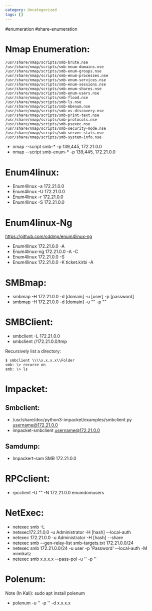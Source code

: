 ```yaml
---
category: Uncategorized
tags: []
---
```

#enumeration #share-enumeration
# Nmap Enumeration: 
```
/usr/share/nmap/scripts/smb-brute.nse
/usr/share/nmap/scripts/smb-enum-domains.nse
/usr/share/nmap/scripts/smb-enum-groups.nse
/usr/share/nmap/scripts/smb-enum-processes.nse
/usr/share/nmap/scripts/smb-enum-services.nse
/usr/share/nmap/scripts/smb-enum-sessions.nse
/usr/share/nmap/scripts/smb-enum-shares.nse
/usr/share/nmap/scripts/smb-enum-users.nse
/usr/share/nmap/scripts/smb-flood.nse
/usr/share/nmap/scripts/smb-ls.nse
/usr/share/nmap/scripts/smb-mbenum.nse
/usr/share/nmap/scripts/smb-os-discovery.nse
/usr/share/nmap/scripts/smb-print-text.nse
/usr/share/nmap/scripts/smb-protocols.nse
/usr/share/nmap/scripts/smb-psexec.nse
/usr/share/nmap/scripts/smb-security-mode.nse
/usr/share/nmap/scripts/smb-server-stats.nse
/usr/share/nmap/scripts/smb-system-info.nse
```

- nmap --script smb-* -p 139,445, 172.21.0.0
- nmap --script smb-enum-* -p 139,445, 172.21.0.0



# Enum4linux:

- Enum4linux -a 172.21.0.0
- Enum4linux -U 172.21.0.0
- Enum4linux -r 172.21.0.0
- Enum4linux -S 172.21.0.0

# Enum4linux-Ng
https://github.com/cddmp/enum4linux-ng
- Enum4linux 172.21.0.0 -A
- Enum4linux-ng 172.21.0.0 -A -C
- Enum4linux 172.21.0.0 -S
- Enum4linux 172.21.0.0 -K ticket.kirbi -A

# SMBmap:

- smbmap -H 172.21.0.0 -d [domain] -u [user] -p [password]
- smbmap -H 172.21.0.0 -d [domain] -u "" -p ""

# SMBClient: 

- smbclient -L 172.21.0.0
- smbclient //172.21.0.0/tmp

Recursively list a directory: 
```
$ smbclient \\\\x.x.x.x\\Folder
smb: \> recurse on             
smb: \> ls
```

# Impacket: 

## Smbclient:
- /usr/share/doc/python3-impacket/examples/smbclient.py username@172.21.0.0
- impacket-smbclient username@172.21.0.0
## Samdump:
- Impackert-sam SMB 172.21.0.0

# RPCclient: 

- rpcclient -U "" -N 172.21.0.0 enumdomusers

# NetExec: 

- netexec smb -L 
- netexec172.21.0.0 -u Administrator -H [hash] --local-auth
- netexec 172.21.0.0 -u Administrator -H [hash] --share
- netexec smb --gen-relay-list smb-targets.txt 172.21.0.0/24
- netexec smb 172.21.0.0/24 -u user -p 'Password' --local-auth -M mimikatz
- netexec smb x.x.x.x --pass-pol -u '' -p ''

# Polenum:
Note (In Kali):  sudo apt install polenum
- polenum -u '' -p '' -d x.x.x.x

 

